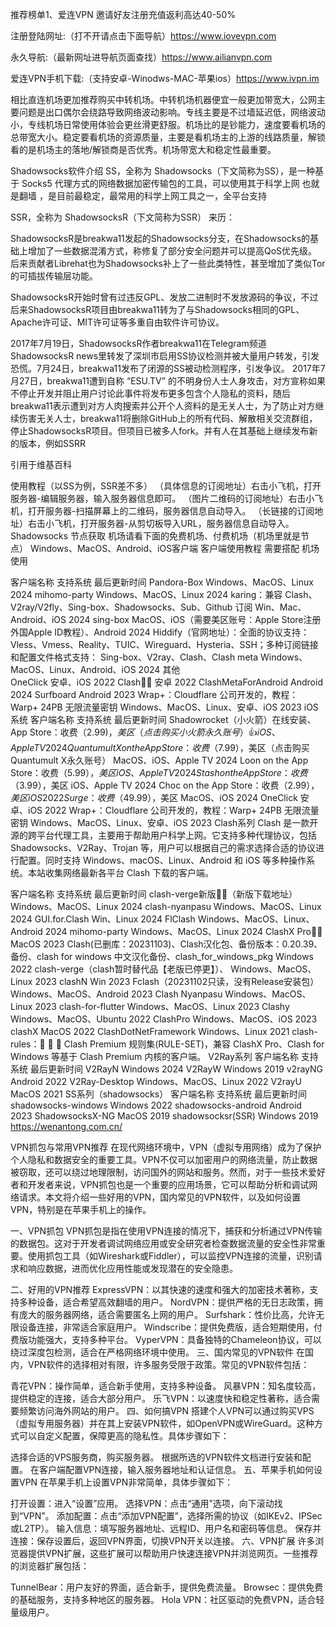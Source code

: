 推荐榜单1、爱连VPN 邀请好友注册充值返利高达40-50% 

注册登陆网址:（打不开请点击下面导航）https://www.iovevpn.com

永久导航:（最新网址进导航页面查找）https://www.ailianvpn.com

爱连VPN手机下载:（支持安卓-Winodws-MAC-苹果ios）https://www.ivpn.im

相比直连机场更加推荐购买中转机场。中转机场机器便宜一般更加带宽大，公网主要问题是出口偶尔会绕路导致网络波动影响。专线主要是不过墙延迟低，网络波动小，专线机场日常使用体验会更丝滑更舒服。机场比的是钞能力，速度要看机场的总带宽大小。稳定要看机场的资源质量，主要是看机场主的上游的线路质量，解锁看的是机场主的落地/解锁商是否优秀。机场带宽大和稳定性最重要。

Shadowsocks软件介绍
SS，全称为 Shadowsocks（下文简称为SS），是一种基于 Socks5 代理方式的网络数据加密传输包的工具，可以使用其于科学上网 也就是翻墙 ，是目前最稳定，最常用的科学上网工具之一，全平台支持

SSR，全称为 ShadowsocksR（下文简称为SSR） 来历：

ShadowsocksR是breakwa11发起的Shadowsocks分支，在Shadowsocks的基础上增加了一些数据混淆方式，称修复了部分安全问题并可以提高QoS优先级。后来贡献者Librehat也为Shadowsocks补上了一些此类特性，甚至增加了类似Tor的可插拔传输层功能。

ShadowsocksR开始时曾有过违反GPL、发放二进制时不发放源码的争议，不过后来ShadowsocksR项目由breakwa11转为了与Shadowsocks相同的GPL、Apache许可证、MIT许可证等多重自由软件许可协议。

2017年7月19日，ShadowsocksR作者breakwa11在Telegram频道ShadowsocksR news里转发了深圳市启用SS协议检测并被大量用户转发，引发恐慌。7月24日，breakwa11发布了闭源的SS被动检测程序，引发争议。 2017年7月27日，breakwa11遭到自称 “ESU.TV” 的不明身份人士人身攻击，对方宣称如果不停止开发并阻止用户讨论此事件将发布更多包含个人隐私的资料，随后breakwa11表示遭到对方人肉搜索并公开个人资料的是无关人士，为了防止对方继续伤害无关人士，breakwa11将删除GitHub上的所有代码、解散相关交流群组，停止ShadowsocksR项目。但项目已被多人fork。并有人在其基础上继续发布新的版本，例如SSRR

引用于维基百科

使用教程（以SS为例，SSR差不多）
（具体信息的订阅地址）右击小飞机，打开服务器-编辑服务器，输入服务器信息即可。
（图片二维码的订阅地址）右击小飞机，打开服务器-扫描屏幕上的二维码，服务器信息自动导入。
（长链接的订阅地址）右击小飞机，打开服务器-从剪切板导入URL，服务器信息自动导入。
Shadowsocks 节点获取
机场请看下面的免费机场、付费机场（机场里就是节点）
Windows、MacOS、Android、iOS客户端
客户端使用教程 需要搭配 机场 使用

客户端名称	支持系统	最后更新时间
Pandora-Box	Windows、MacOS、Linux	2024
mihomo-party	Windows、MacOS、Linux	2024
karing：兼容 Clash、V2ray/V2fly、Sing-box、Shadowsocks、Sub、Github 订阅	Win、Mac、Android、iOS	2024
sing-box	MacOS、iOS（需要美区账号：Apple Store注册外国Apple ID教程）、Android	2024
Hiddify（官网地址）：全面的协议支持：Vless、Vmess、Reality、TUIC、Wireguard、Hysteria、SSH；多种订阅链接和配置文件格式支持： Sing-box、V2ray、Clash、Clash meta	Windows、MacOS、Linux、Android、iOS	2024
其他	
OneClick	安卓、iOS	2022
Clash👍🏻	安卓	2022
ClashMetaForAndroid	Android	2024
Surfboard	Android	2023
Wrap+：Cloudflare 公司开发的，教程：Warp+ 24PB 无限流量密钥	Windows、MacOS、Linux、安卓、iOS	2023
iOS系统
客户端名称	支持系统	最后更新时间
Shadowrocket（小火箭）在线安装、App Store：收费（$2.99)，美区（点击购买小火箭永久账号）👍	iOS、Apple TV	2024
Quantumult X on the App Store：收费（$7.99），美区（点击购买Quantumult X永久账号）	MacOS、iOS、Apple TV	2024
Loon on the App Store：收费（$5.99），美区	iOS、Apple TV	2024
Stash on the App Store：收费（$3.99），美区	iOS、Apple TV	2024
Choc on the App Store：收费（$2.99），美区	iOS	2022
Surge：收费（$49.99），美区	MacOS、iOS	2024
OneClick	安卓、iOS	2022
Wrap+：Cloudflare 公司开发的，教程：Warp+ 24PB 无限流量密钥	Windows、MacOS、Linux、安卓、iOS	2023
Clash系列
Clash 是一款开源的跨平台代理工具，主要用于帮助用户科学上网。它支持多种代理协议，包括 Shadowsocks、V2Ray、Trojan 等，用户可以根据自己的需求选择合适的协议进行配置。同时支持 Windows、macOS、Linux、Android 和 iOS 等多种操作系统。本站收集网络最新各平台 Clash 下载的客户端。

客户端名称	支持系统	最后更新时间
clash-verge新版👍🏻（新版下载地址）	Windows、MacOS、Linux	2024
clash-nyanpasu	Windows、MacOS、Linux	2024
GUI.for.Clash	Win、Linux	2024
FlClash	Windows、MacOS、Linux、Android	2024
mihomo-party	Windows、MacOS、Linux	2024
ClashX Pro👍🏻	MacOS	2023
Clash(已删库：20231103)、Clash汉化包、备份版本：0.20.39、备份、clash for windows 中文汉化备份、clash_for_windows_pkg	Windows	2022
clash-verge（clash暂时替代品【老版已停更】）、	Windows、MacOS、Linux	2023
clashN	Win	2023
Fclash（20231102只读，没有Release安装包）	Windows、MacOS、Android	2023
Clash Nyanpasu	Windows、MacOS、Linux	2023
clash-for-flutter	Windows、MacOS、Linux	2023
Clashy	Windows、MacOS、Ubuntu	2022
ClashPro	Windows、MacOS、iOS	2023
clashX	MacOS	2022
ClashDotNetFramework	Windows、Linux	2021
clash-rules：🦄️ 🎃 👻 Clash Premium 规则集(RULE-SET)，兼容 ClashX Pro、Clash for Windows 等基于 Clash Premium 内核的客户端。
V2Ray系列
客户端名称	支持系统	最后更新时间
V2RayN	Windows	2024
V2RayW	Windows	2019
v2rayNG	Android	2022
V2Ray-Desktop	Windows、MacOS、Linux	2022
V2rayU	MacOS	2021
SS系列（shadowsocks）
客户端名称	支持系统	最后更新时间
shadowsocks-windows	Windows	2022
shadowsocks-android	Android	2023
ShadowsocksX-NG	MacOS	2019
shadowsocksr(SSR)	Windows	2019
https://wenantong.com.cn/

VPN抓包与常用VPN推荐
在现代网络环境中，VPN（虚拟专用网络）成为了保护个人隐私和数据安全的重要工具。VPN不仅可以加密用户的网络流量，防止数据被窃取，还可以绕过地理限制，访问国外的网站和服务。然而，对于一些技术爱好者和开发者来说，VPN抓包也是一个重要的应用场景，它可以帮助分析和调试网络请求。本文将介绍一些好用的VPN，国内常见的VPN软件，以及如何设置VPN，特别是在苹果手机上的操作。

一、VPN抓包
VPN抓包是指在使用VPN连接的情况下，捕获和分析通过VPN传输的数据包。这对于开发者调试网络应用或安全研究者检查数据流量的安全性非常重要。使用抓包工具（如Wireshark或Fiddler），可以监控VPN连接的流量，识别请求和响应数据，进而优化应用性能或发现潜在的安全隐患。

二、好用的VPN推荐
ExpressVPN：以其快速的速度和强大的加密技术著称，支持多种设备，适合希望高效翻墙的用户。
NordVPN：提供严格的无日志政策，拥有庞大的服务器网络，适合需要匿名上网的用户。
Surfshark：性价比高，允许无限设备连接，非常适合家庭用户。
Windscribe：提供免费版，适合短期使用，付费版功能强大，支持多种平台。
VyperVPN：具备独特的Chameleon协议，可以绕过深度包检测，适合在严格网络环境中使用。
三、国内常见的VPN软件
在国内，VPN软件的选择相对有限，许多服务受限于政策。常见的VPN软件包括：

青花VPN：操作简单，适合新手使用，支持多种设备。
风暴VPN：知名度较高，提供稳定的连接，适合大部分用户。
乐飞VPN：以速度快和稳定性著称，适合需要频繁访问海外网站的用户。
四、如何搞VPN
搭建个人VPN可以通过购买VPS（虚拟专用服务器）并在其上安装VPN软件，如OpenVPN或WireGuard。这种方式可以自定义配置，保障更高的隐私性。具体步骤如下：

选择合适的VPS服务商，购买服务器。
根据所选的VPN软件文档进行安装和配置。
在客户端配置VPN连接，输入服务器地址和认证信息。
五、苹果手机如何设置VPN
在苹果手机上设置VPN非常简单，具体步骤如下：

打开设置：进入“设置”应用。
选择VPN：点击“通用”选项，向下滚动找到“VPN”。
添加配置：点击“添加VPN配置”，选择所需的协议（如IKEv2、IPSec或L2TP）。
输入信息：填写服务器地址、远程ID、用户名和密码等信息。
保存并连接：保存设置后，返回VPN界面，切换VPN开关以连接。
六、VPN扩展
许多浏览器提供VPN扩展，这些扩展可以帮助用户快速连接VPN并浏览网页。一些推荐的浏览器扩展包括：

TunnelBear：用户友好的界面，适合新手，提供免费流量。
Browsec：提供免费的基础服务，支持多种地区的服务器。
Hola VPN：社区驱动的免费VPN，适合轻量级用户。
